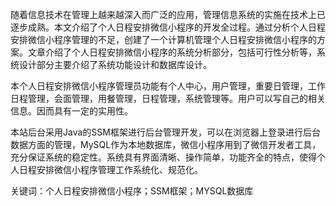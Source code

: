 随着信息技术在管理上越来越深入而广泛的应用，管理信息系统的实施在技术上已逐步成熟。本文介绍了个人日程安排微信小程序的开发全过程。通过分析个人日程安排微信小程序管理的不足，创建了一个计算机管理个人日程安排微信小程序的方案。文章介绍了个人日程安排微信小程序的系统分析部分，包括可行性分析等，系统设计部分主要介绍了系统功能设计和数据库设计。

本个人日程安排微信小程序管理员功能有个人中心，用户管理，重要日管理，工作日程管理，会面管理，用餐管理，日程管理，系统管理等。用户可以写自己的相关信息。因而具有一定的实用性。

本站后台采用Java的SSM框架进行后台管理开发，可以在浏览器上登录进行后台数据方面的管理，MySQL作为本地数据库，微信小程序用到了微信开发者工具，充分保证系统的稳定性。系统具有界面清晰、操作简单，功能齐全的特点，使得个人日程安排微信小程序管理工作系统化、规范化。

关键词：个人日程安排微信小程序；SSM框架；MYSQL数据库
